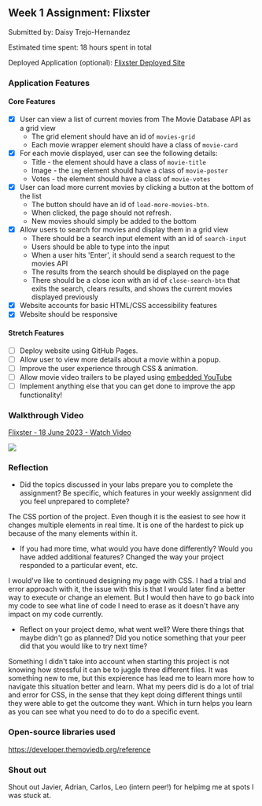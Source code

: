 ## Week 1 Assignment: Flixster

Submitted by: Daisy Trejo-Hernandez

Estimated time spent: 18 hours spent in total

Deployed Application (optional): [Flixster Deployed Site](ADD_LINK_HERE)

### Application Features

#### Core Features

- [x] User can view a list of current movies from The Movie Database API as a grid view
  - The grid element should have an id of `movies-grid`
  - Each movie wrapper element should have a class of `movie-card`
- [x] For each movie displayed, user can see the following details:
  - Title - the element should have a class of `movie-title`
  - Image - the `img` element should have a class of `movie-poster`
  - Votes - the element should have a class of `movie-votes`
- [x] User can load more current movies by clicking a button at the bottom of the list
  - The button should have an id of `load-more-movies-btn`.
  - When clicked, the page should not refresh.
  - New movies should simply be added to the bottom
- [x] Allow users to search for movies and display them in a grid view
  - There should be a search input element with an id of `search-input`
  - Users should be able to type into the input
  - When a user hits 'Enter', it should send a search request to the movies API
  - The results from the search should be displayed on the page
  - There should be a close icon with an id of `close-search-btn` that exits the search, clears results, and shows the current movies displayed previously
- [x] Website accounts for basic HTML/CSS accessibility features
- [x] Website should be responsive

#### Stretch Features

- [ ] Deploy website using GitHub Pages.
- [ ] Allow user to view more details about a movie within a popup.
- [ ] Improve the user experience through CSS & animation.
- [ ] Allow movie video trailers to be played using [embedded YouTube](https://support.google.com/youtube/answer/171780?hl=en)
- [ ] Implement anything else that you can get done to improve the app functionality!

### Walkthrough Video
<a href="https://www.loom.com/share/d0e1fb4152b1467380e5c86a29970fd5">
    <p>Flixster - 18 June 2023 - Watch Video</p>
    <img style="max-width:300px;" src="null">
</a>

### Reflection

- Did the topics discussed in your labs prepare you to complete the assignment? Be specific, which features in your weekly assignment did you feel unprepared to complete?

The CSS portion of the project. Even though it is the easiest to see how it changes multiple elements in real time. It is one of the hardest to pick up because of the many elements within it.

- If you had more time, what would you have done differently? Would you have added additional features? Changed the way your project responded to a particular event, etc.
  
I would've like to continued designing my page with CSS. I had a trial and error approach with it, the issue with this is that I would later find a better way to execute or change an element. But I would then have to go back into my code to see what line of code I need to erase as it doesn't have any impact on my code currently.

- Reflect on your project demo, what went well? Were there things that maybe didn't go as planned? Did you notice something that your peer did that you would like to try next time?

Something I didn't take into account when starting this project is not knowing how stressful it can be to juggle three different files. It was something new to me, but this expierence has lead me to learn more how to navigate this situation better and learn. What my peers did is do a lot of trial and error for CSS, in the sense that they kept doing different things until they were able to get the outcome they want. Which in turn helps you learn as you can see what you need to do to do a specific event.

### Open-source libraries used

https://developer.themoviedb.org/reference

### Shout out

Shout out Javier, Adrian, Carlos, Leo (intern peer!) for helpimg me at spots I was stuck at.
